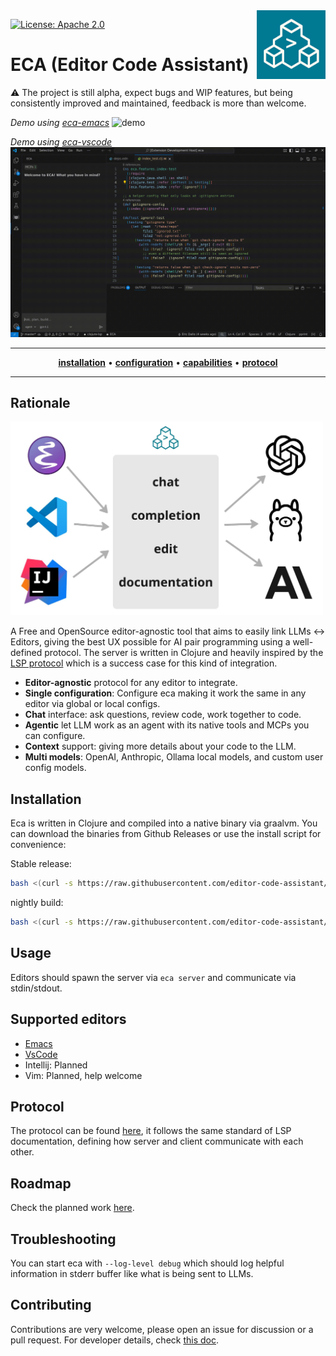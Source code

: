 <img src="images/logo.png" width="110" align="right">

[![License: Apache 2.0](https://img.shields.io/badge/License-Apache%202.0-blue.svg)](./LICENSE)

# ECA (Editor Code Assistant)

:warning: The project is still alpha, expect bugs and WIP features, but being consistently improved and maintained, feedback is more than welcome.

_Demo using [eca-emacs](https://github.com/editor-code-assistant/eca-emacs)_
![demo](https://raw.githubusercontent.com/editor-code-assistant/eca-emacs/master/demo.gif)

_Demo using [eca-vscode](https://github.com/editor-code-assistant/eca-vscode)_
![demo](https://raw.githubusercontent.com/editor-code-assistant/eca-vscode/master/demo.gif)

<hr>
<p align="center">
  <a href="#installation"><strong>installation</strong></a> •
  <a href="./docs/configuration.md"><strong>configuration</strong></a> •
  <a href="./docs/capabilities.md"><strong>capabilities</strong></a> •
  <a href="./docs/protocol.md"><strong>protocol</strong></a>
</p>
<hr>

## Rationale 

<img src="images/rationale.jpg" width="500">

A Free and OpenSource editor-agnostic tool that aims to easily link LLMs <-> Editors, giving the best UX possible for AI pair programming using a well-defined protocol. The server is written in Clojure and heavily inspired by the [LSP protocol](https://microsoft.github.io/language-server-protocol/) which is a success case for this kind of integration.

- **Editor-agnostic** protocol for any editor to integrate.
- **Single configuration**: Configure eca making it work the same in any editor via global or local configs.
- **Chat** interface: ask questions, review code, work together to code.
- **Agentic** let LLM work as an agent with its native tools and MCPs you can configure.
- **Context** support: giving more details about your code to the LLM.
- **Multi models**: OpenAI, Anthropic, Ollama local models, and custom user config models.

## Installation

Eca is written in Clojure and compiled into a native binary via graalvm. You can download the binaries from Github Releases or use the install script for convenience:

Stable release:

```bash
bash <(curl -s https://raw.githubusercontent.com/editor-code-assistant/eca/master/install)
```

nightly build:

```bash
bash <(curl -s https://raw.githubusercontent.com/editor-code-assistant/eca/master/install) --version nightly
```

## Usage

Editors should spawn the server via `eca server` and communicate via stdin/stdout.

## Supported editors

- [Emacs](https://github.com/editor-code-assistant/eca-emacs)
- [VsCode](https://github.com/editor-code-assistant/eca-vscode)
- Intellij: Planned
- Vim: Planned, help welcome

## Protocol

The protocol can be found [here](./docs/protocol.md), it follows the same standard of LSP documentation, defining how server and client communicate with each other.

## Roadmap

Check the planned work [here](https://github.com/orgs/editor-code-assistant/projects/1/views/1).

## Troubleshooting

You can start eca with `--log-level debug` which should log helpful information in stderr buffer like what is being sent to LLMs.

## Contributing

Contributions are very welcome, please open an issue for discussion or a pull request.
For developer details, check [this doc](./docs/development.md).
